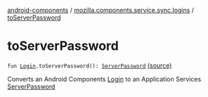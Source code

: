 [android-components](../index.md) / [mozilla.components.service.sync.logins](index.md) / [toServerPassword](./to-server-password.md)

# toServerPassword

`fun `[`Login`](../mozilla.components.concept.storage/-login/index.md)`.toServerPassword(): `[`ServerPassword`](-server-password.md) [(source)](https://github.com/mozilla-mobile/android-components/blob/master/components/service/sync-logins/src/main/java/mozilla/components/service/sync/logins/GeckoLoginStorageDelegate.kt#L91)

Converts an Android Components [Login](../mozilla.components.concept.storage/-login/index.md) to an Application Services [ServerPassword](-server-password.md)

